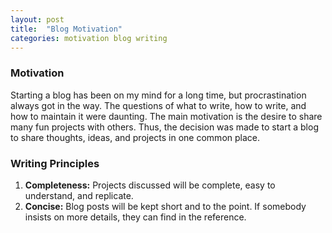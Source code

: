 ```yaml
---
layout: post
title:  "Blog Motivation"
categories: motivation blog writing
---
```


### Motivation

Starting a blog has been on my mind for a long time, but procrastination always got in the way. The questions of what to write, how to write, and how to maintain it were daunting. The main motivation is the desire to share many fun projects with others. Thus, the decision was made to start a blog to share thoughts, ideas, and projects in one common place.

### Writing Principles

1. **Completeness:** Projects discussed will be complete, easy to understand, and replicate.
2. **Concise:** Blog posts will be kept short and to the point. If somebody insists on more details, they can find in the reference.
